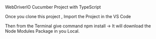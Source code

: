 WebDriverIO Cucumber Project with TypeScript

Once you clone this project , Import the Project in the VS Code

Then from the Terminal give command npm install -> It will download the Node Modules Package in you Local.
